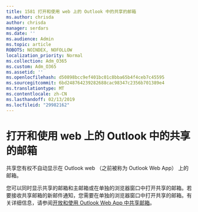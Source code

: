```yaml
---
title: 1581 打开和使用 web 上的 Outlook 中的共享的邮箱
ms.author: chrisda
author: chrisda
manager: serdars
ms.date: ''
ms.audience: Admin
ms.topic: article
ROBOTS: NOINDEX, NOFOLLOW
localization_priority: Normal
ms.collection: Adm_O365
ms.custom: Adm_O365
ms.assetid: ''
ms.openlocfilehash: d50898bcc9ef401bc01c8bba65b4f4ceb7c45595
ms.sourcegitcommit: 6bd248764239282688cac98347c2356b701389e4
ms.translationtype: MT
ms.contentlocale: zh-CN
ms.lasthandoff: 02/13/2019
ms.locfileid: "29982162"
---
```

# <a name="open-and-use-a-shared-mailbox-in-outlook-on-the-web"></a>打开和使用 web 上的 Outlook 中的共享的邮箱

共享您有权不自动显示在 Outlook web （之前被称为 Outlook Web App） 上的邮箱。

您可以同时显示共享的邮箱和主邮箱或在单独的浏览器窗口中打开共享的邮箱。若要接收共享邮箱的新邮件通知，您需要在单独的浏览器窗口中打开共享的邮箱。有关详细信息，请参阅[开放和使用 Outlook Web App 中共享邮箱](https://support.office.com/article/BC127866-42BE-4DE7-92AE-1EF2F787FD5C)。